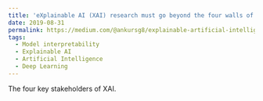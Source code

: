 ```yaml
---
title: 'eXplainable AI (XAI) research must go beyond the four walls of research labs'
date: 2019-08-31
permalink: https://medium.com/@ankursg8/explainable-artificial-intelligence-xai-research-must-go-beyond-the-four-walls-of-research-labs-16faacbf9dff?source=friends_link&sk=a436cc684047db17bc698ae9e9358b02
tags:
  - Model interpretability
  - Explainable AI
  - Artificial Intelligence
  - Deep Learning
---
```


The four key stakeholders of XAI.

